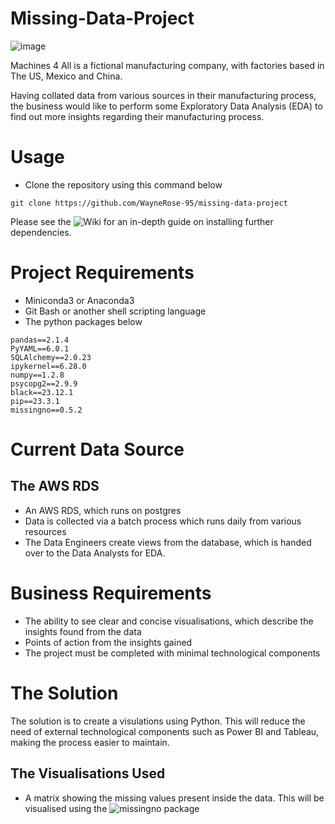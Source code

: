 # Missing-Data-Project 
![image](https://github.com/WayneRose-95/missing-data-project/assets/89411656/bdf3fe1f-0fd5-4210-8f81-a48da3d260e6)

Machines 4 All is a fictional manufacturing company, with factories based in The US, Mexico and China. 

Having collated data from various sources in their manufacturing process, 
the business would like to perform some Exploratory Data Analysis (EDA) to find out more insights regarding their manufacturing process. 
# Usage 
- Clone the repository using this command below
```
git clone https://github.com/WayneRose-95/missing-data-project
```
Please see the ![Wiki](https://github.com/WayneRose-95/missing-data-project/wiki) for an in-depth guide on installing further dependencies. 

# Project Requirements 

- Miniconda3 or Anaconda3
- Git Bash or another shell scripting language
- The python packages below 
```
pandas==2.1.4
PyYAML==6.0.1
SQLAlchemy==2.0.23
ipykernel==6.28.0
numpy==1.2.8
psycopg2==2.9.9
black==23.12.1
pip==23.3.1
missingno==0.5.2
```
# Current Data Source

## The AWS RDS 
- An AWS RDS, which runs on postgres
- Data is collected via a batch process which runs daily from various resources
- The Data Engineers create views from the database, which is handed over to the Data Analysts for EDA.
  
# Business Requirements 

- The ability to see clear and concise visualisations, which describe the insights found from the data
- Points of action from the insights gained
- The project must be completed with minimal technological components

# The Solution

The solution is to create a visulations using Python. 
This will reduce the need of external technological components such as Power BI and Tableau, making the process easier to maintain. 

## The Visualisations Used 

- A matrix showing the missing values present inside the data. This will be visualised using the ![missingno](https://github.com/ResidentMario/missingno) package

